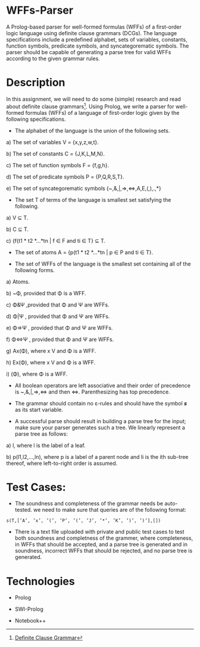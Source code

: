 # WFFs-Parser
A Prolog-based parser for well-formed formulas (WFFs) of a first-order logic language using definite clause grammars (DCGs). The language specifications include a predefined alphabet, sets of variables, constants, function symbols, predicate symbols, and syncategorematic symbols. The parser should be capable of generating a parse tree for valid WFFs according to the given grammar rules.

# Description
In this assignment, we will need to do some (simple) research and read about definite clause grammars[^1]. Using Prolog, we write a parser for well-formed formulas (WFFs) of a language of first-order logic given by the following specifications.

[^1]: [Definite Clause Grammar](https://en.wikipedia.org/wiki/Definite_clause_grammar)
- The alphabet of the language is the union of the following sets.
  
 a) The set of variables V = {x,y,z,w,t}.
 
 b) The set of constants C = {J,K,L,M,N}.
 
 c) The set of function symbols F = {f,g,h}.
 
 d) The set of predicate symbols P = {P,Q,R,S,T}.
 
 e) The set of syncategorematic symbols {~,&,|,=>,<=>,A,E,(,),.,*}
 
- The set T of terms of the language is smallest set satisfying the following.

 a) V ⊆ T.
 
 b) C ⊆ T.
 
 c) {f(t1 * t2 *...*tn | f ∈ F and ti ∈ T} ⊆ T.

- The set of atoms A = {p(t1 * t2 *...*tn | p ∈ P and ti ∈ T}.

- The set of WFFs of the language is the smallest set containing all of the following forms.
  
 a) Atoms.
 
 b) ~Φ, provided that Φ is a WFF.
 
 c) Φ&Ψ ,provided that Φ and Ψ are WFFs.
 
 d) Φ|Ψ , provided that Φ and Ψ are WFFs.
 
 e) Φ=>Ψ , provided that Φ and Ψ are WFFs.
 
 f) Φ<=>Ψ , provided that Φ and Ψ are WFFs.
 
 g) Ax(Φ), where x V and Φ is a WFF.
 
 h) Ex(Φ), where x V and Φ is a WFF.
 
 i) (Φ), where Φ is a WFF.
 
- All boolean operators are left associative and their order of precedence is ~,&,|,=>,<=> and then <=>. Parenthesizing has top precedence.

- The grammar should contain no ε-rules and should have the symbol ***s*** as its start variable.
  
- A successful parse should result in building a parse tree for the input; make sure your parser generates such a tree. We linearly represent a parse tree as follows:
  
 a) l, where l is the label of a leaf.
 
 b) p(l1,l2,...,ln), where p is a label of a parent node and li is the ith sub-tree thereof, where left-to-right order is assumed.

# Test Cases:
- The soundness and completeness of the grammar needs be auto-tested. we need to make sure that queries are of the following format:
```plaintext
s(T,[’A’, ’x’, ’(’, ’P’, ’(’, ’J’, ’*’, ’K’, ’)’, ’)’],[])
```
- There is a text file uploaded with private and public test cases to test both soundness and completness of the grammer, where completeness, in WFFs that should be accepted, and a parse tree is generated and in soundness, incorrect WFFs that should be rejected, and no parse tree is generated.

 # Technologies
- Prolog

- SWI-Prolog

- Notebook++
